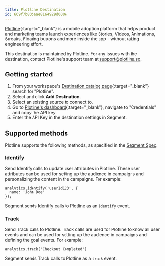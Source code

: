 ```yaml
---
title: Plotline Destination
id: 669f7b835aae8164929d000e
---
```


[Plotline](https://www.plotline.so/?utm_source=segmentio&utm_medium=docs&utm_campaign=partners){:target="_blank”} is a mobile adoption platform that helps product and marketing teams launch experiences like Stories, Videos, Animations, Streaks, Floating buttons and more inside the app - without taking engineering effort.

This destination is maintained by Plotline. For any issues with the destination, contact Plotline's support team at support@plotline.so.

## Getting started

1. From your workspace's [Destination catalog page](https://app.segment.com/goto-my-workspace/destinations/catalog){:target="_blank”} search for "Plotline".
2. Select and click **Add Destination**.
3. Select an existing source to connect to.
4. Go to [Plotline's dashboard](https://app.plotline.so){:target="_blank”}, navigate to "Credentials" and copy the API key.
5. Enter the API Key in the destination settings in Segment.

## Supported methods

Plotline supports the following methods, as specified in the [Segment Spec](https://github.com/segmentio/segment-docs/blob/develop/docs/connections/spec).

### Identify

Send Identify calls to update user attributes in Plotline. These user attributes can be used for setting up the audience in campaigns and personalizing the content in the campaigns. For example:  

```
analytics.identify('userId123', {
  name: 'John Doe'
});
```

Segment sends Identify calls to Plotline as an `identify` event.

### Track

Send Track calls to Plotline. Track calls are used for Plotline to know all user events and can be used for setting up the audience in campaigns and defining the goal events. For example:  

```
analytics.track('Checkout Completed')
```

Segment sends Track calls to Plotline as a `track` event.
